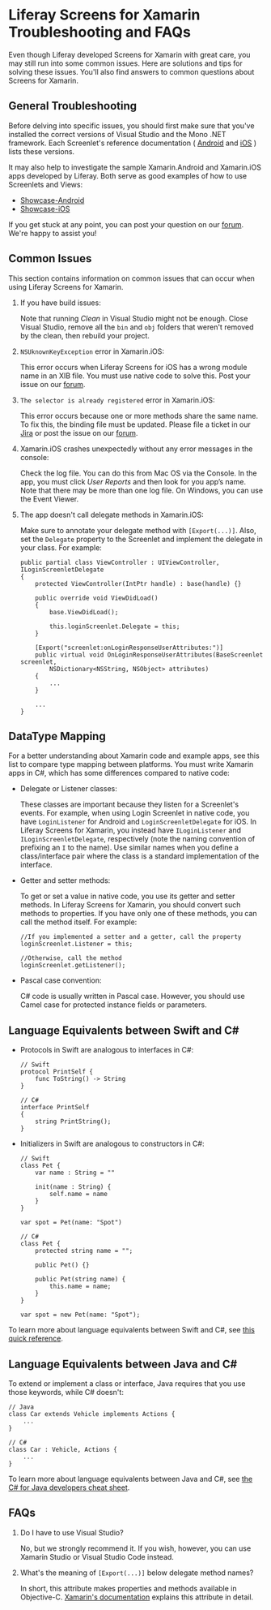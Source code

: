 # Liferay Screens for Xamarin Troubleshooting and FAQs

Even though Liferay developed Screens for Xamarin with great care, you may still 
run into some common issues. Here are solutions and tips for solving these 
issues. You'll also find answers to common questions about Screens for Xamarin. 

## General Troubleshooting

Before delving into specific issues, you should first make sure that you've 
installed the correct versions of Visual Studio and the Mono .NET framework. 
Each Screenlet's reference documentation (
[Android](/develop/reference/-/knowledge_base/7-0/screenlets-in-liferay-screens-for-android) 
and 
[iOS](/develop/reference/-/knowledge_base/7-0/screenlets-in-liferay-screens-for-ios)
) lists these versions. 

It may also help to investigate the sample Xamarin.Android and Xamarin.iOS apps 
developed by Liferay. Both serve as good examples of how to use Screenlets and 
Views: 

- [Showcase-Android](https://github.com/liferay/liferay-screens/tree/develop/xamarin/Samples/Showcase-Android)
- [Showcase-iOS](https://github.com/liferay/liferay-screens/tree/develop/xamarin/Samples/Showcase-Android)

If you get stuck at any point, you can post your question on our 
[forum](https://www.liferay.com/community/forums/-/message_boards/category/42706063). 
We're happy to assist you! 

## Common Issues

This section contains information on common issues that can occur when using 
Liferay Screens for Xamarin.

1.  If you have build issues:

    Note that running *Clean* in Visual Studio might not be enough. Close Visual
    Studio, remove all the `bin` and `obj` folders that weren't removed by the 
    clean, then rebuild your project. 

2.  `NSUknownKeyException` error in Xamarin.iOS:

    This error occurs when Liferay Screens for iOS has a wrong module name in an 
    XIB file. You must use native code to solve this. Post your issue on our 
    [forum](https://www.liferay.com/community/forums/-/message_boards/category/42706063).

3.  `The selector is already registered` error in Xamarin.iOS:

    This error occurs because one or more methods share the same name. To fix 
    this, the binding file must be updated. Please file a ticket in our 
    [Jira](https://issues.liferay.com/browse/LMW/) 
    or post the issue on our 
    [forum](https://www.liferay.com/community/forums/-/message_boards/category/42706063).

4.  Xamarin.iOS crashes unexpectedly without any error messages in the console:

    Check the log file. You can do this from Mac OS via the Console. In the app, 
    you must click *User Reports* and then look for you app’s name. Note that 
    there may be more than one log file. On Windows, you can use the Event 
    Viewer.
    
5.  The app doesn't call delegate methods in Xamarin.iOS:

    Make sure to annotate your delegate method with `[Export(...)]`. Also, set 
    the `Delegate` property to the Screenlet and implement the delegate in your 
    class. For example:

        public partial class ViewController : UIViewController, ILoginScreenletDelegate
        {
            protected ViewController(IntPtr handle) : base(handle) {}

            public override void ViewDidLoad()
            {
                base.ViewDidLoad();

                this.loginScreenlet.Delegate = this;
            }

            [Export("screenlet:onLoginResponseUserAttributes:")]
            public virtual void OnLoginResponseUserAttributes(BaseScreenlet screenlet, 
                NSDictionary<NSString, NSObject> attributes)
            {
                ...
            }

            ...
        }

## DataType Mapping

For a better understanding about Xamarin code and example apps, see this list to 
compare type mapping between platforms. You must write Xamarin apps in C#, which 
has some differences compared to native code: 

-   Delegate or Listener classes:

    These classes are important because they listen for a Screenlet's events. 
    For example, when using Login Screenlet in native code, you have 
    `LoginListener` for Android and `LoginScreenletDelegate` for iOS. In Liferay 
    Screens for Xamarin, you instead have `ILoginListener` and 
    `ILoginScreenletDelegate`, respectively (note the naming convention of 
    prefixing an `I` to the name). Use similar names when you define a 
    class/interface pair where the class is a standard implementation of the 
    interface.

-   Getter and setter methods:

    To get or set a value in native code, you use its getter and setter methods. 
    In Liferay Screens for Xamarin, you should convert such methods to 
    properties. If you have only one of these methods, you can call the method 
    itself. For example:

        //If you implemented a setter and a getter, call the property
        loginScreenlet.Listener = this;

        //Otherwise, call the method
        loginScreenlet.getListener();

-   Pascal case convention:

    C# code is usually written in Pascal case. However, you should use Camel 
    case for protected instance fields or parameters. 

## Language Equivalents between Swift and C#

-   Protocols in Swift are analogous to interfaces in C#:

        // Swift
        protocol PrintSelf {
            func ToString() -> String
        }

        // C#
        interface PrintSelf
        {
            string PrintString();
        }

-   Initializers in Swift are analogous to constructors in C#:

        // Swift
        class Pet {
            var name : String = ""

            init(name : String) {
                self.name = name
            }
        }

        var spot = Pet(name: "Spot")

        // C#
        class Pet {
            protected string name = "";

            public Pet() {}

            public Pet(string name) {
                this.name = name;
            }
        }

        var spot = new Pet(name: "Spot");

To learn more about language equivalents between Swift and C#, see 
[this quick reference](https://download.microsoft.com/download/4/6/9/469501F4-5F6B-4E51-897C-9A216CFB30A3/SwiftCSharpPoster.pdf).

## Language Equivalents between Java and C#

To extend or implement a class or interface, Java requires that you use those 
keywords, while C# doesn't:

    // Java
    class Car extends Vehicle implements Actions {
        ...
    }

    // C#
    class Car : Vehicle, Actions {
        ...
    }

To learn more about language equivalents between Java and C#, see 
[the C# for Java developers cheat sheet](https://www.google.com/url?sa=t&rct=j&q=&esrc=s&source=web&cd=1&cad=rja&uact=8&ved=0ahUKEwjbr8bgz_XXAhWMMyYKHeUPA5wQFgg7MAA&url=http%3A%2F%2Fdownload.microsoft.com%2Fdownload%2FD%2FE%2FE%2FDEE91FC0-7AA9-4F6E-9FFA-8658AA0FA080%2FCSharp%2520for%2520Java%2520Developers%2520-%2520Cheat%2520Sheet.pdf&usg=AOvVaw1i0RzOcmyol7LhD59k9cUE). 

## FAQs

1.  Do I have to use Visual Studio?

    No, but we strongly recommend it. If you wish, however, you can use Xamarin 
    Studio or Visual Studio Code instead. 
    
2.  What's the meaning of `[Export(...)]` below delegate method names? 

    In short, this attribute makes properties and methods available in 
    Objective-C. 
    [Xamarin's documentation](https://developer.xamarin.com/api/type/MonoTouch.Foundation.ExportAttribute/) 
    explains this attribute in detail. 
